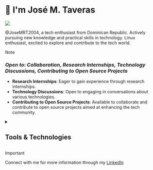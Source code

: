 # 👋 I'm José M. Taveras

 <div align="left"> <img src="https://profile-counter.glitch.me/JoseMRT2004/count.svg?" /> </div>
  
@JoseMRT2004, a tech enthusiast from Dominican Republic. Actively pursuing new knowledge and practical skills in technology. Linux enthusiast, excited to explore and contribute to the tech world.

> [!NOTE]
> ### _Open to: Collaboration, Research Internships, Technology Discussions, Contributing to Open Source Projects_
> - **Research Internships**: Eager to gain experience through research internships.
> - **Technology Discussions**: Open to engaging in conversations about various technologies.
> - **Contributing to Open Source Projects**: Available to collaborate and contribute to open source projects aimed at enhancing the tech community.

<details>  
 <summary><h2>Tools & Technologies</h2></summary>
  
 [![My Skills](https://skillicons.dev/icons?i=linux,git,github)](https://skillicons.dev) 
</details>

> [!IMPORTANT]  
> Connect with me for more information through my [LinkedIn](https://www.linkedin.com/in/jose-m-taveras-49b0172b1/)
